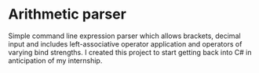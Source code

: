 # Arithmetic parser 

Simple command line expression parser which allows brackets, decimal input and includes left-associative operator application and operators of varying bind strengths. 
I created this project to start getting back into C# in anticipation of my internship. 
